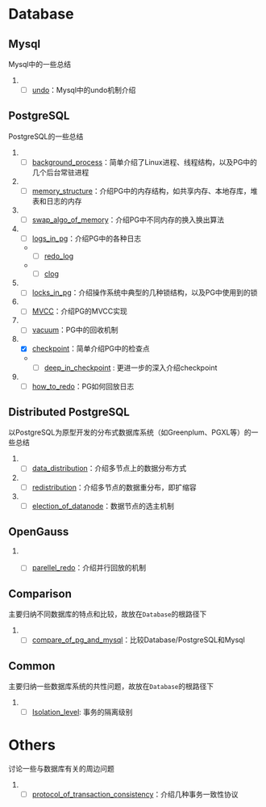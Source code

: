 # Database

## Mysql

Mysql中的一些总结

1. - [ ] [undo](./Database/Mysql/undo.md)：Mysql中的undo机制介绍

## PostgreSQL

PostgreSQL的一些总结

1. - [ ] [background_process](./Database/PostgreSQL/background_process.md)：简单介绍了Linux进程、线程结构，以及PG中的几个后台常驻进程
2. - [ ] [memory_structure](./Database/PostgreSQL/memory_structure.md)：介绍PG中的内存结构，如共享内存、本地存库，堆表和日志的内存
3. - [ ] [swap_algo_of_memory](./Database/PostgreSQL/swap_algo_of_memory.md)：介绍PG中不同内存的换入换出算法
4. - [ ] [logs_in_pg](./Database/PostgreSQL/logs_in_pg.md)：介绍PG中的各种日志
   - - [ ] [redo_log](./Database/PostgreSQL/redo_log.md)
   - - [ ] [clog](./Database/PostgreSQL/clog.md)
5. - [ ] [locks_in_pg](./Database/PostgreSQL/locks_in_pg.md)：介绍操作系统中典型的几种锁结构，以及PG中使用到的锁
6. - [ ] [MVCC](./Database/PostgreSQL/MVCC.md)：介绍PG的MVCC实现
7. - [ ] [vacuum](./Database/PostgreSQL/vacuum,md)：PG中的回收机制
8. - [x] [checkpoint](./Database/PostgreSQL/checkpoint.md)：简单介绍PG中的检查点
   - - [ ] [deep_in_checkpoint](./Database/PostgreSQL/deep_in_checkpoint.md) : 更进一步的深入介绍checkpoint
10. - [ ] [how_to_redo](./Database/PostgreSQL/how_to_redo.md)：PG如何回放日志

## Distributed PostgreSQL

以PostgreSQL为原型开发的分布式数据库系统（如Greenplum、PGXL等）的一些总结

1. - [ ] [data_distribution](./Database/Distributed_PostgreSQL/data_distribution.md)：介绍多节点上的数据分布方式
2. - [ ] [redistribution](./Database/Distributed_PostgreSQL/redistribution.md)：介绍多节点的数据重分布，即扩缩容
3. - [ ] [election_of_datanode](./Database/Distributed_PostgreSQL/election_of_datanode.md)：数据节点的选主机制

## OpenGauss

1. - [ ] [parellel_redo](./Database/OpenGauss/parellel_redo.md)：介绍并行回放的机制



## Comparison

主要归纳不同数据库的特点和比较，故放在`Database`的根路径下

1. - [ ] [compare_of_pg_and_mysql](./Database/compare_of_pg_and_mysql.md)：比较Database/PostgreSQL和Mysql

## Common

主要归纳一些数据库系统的共性问题，故放在`Database`的根路径下

1. - [ ] [Isolation_level](./Database/Isolation_level.md): 事务的隔离级别

# Others

讨论一些与数据库有关的周边问题

1. - [ ] [protocol_of_transaction_consistency](./Others/protocol_of_transaction_consistency.md)：介绍几种事务一致性协议
